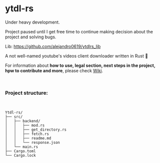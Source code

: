 # ytdl-rs

Under heavy development.

Project paused until I get free time to continue making decision about the project and solving bugs.

Lib: https://github.com/alejandro0619/ytdlrs_lib

A not well-named youtube's videos client downloader written in Rust 🦀

For information about **how to use, legal section, next steps in the project, hpw to contribute and more**, please check [Wiki](https://github.com/alejandro0619/ytdl-rs/wiki).

</br>

### Project structure:
</br>

```
Ytdl-rs/
├── src/
│   ├── backend/
│   │   ├── mod.rs
│   │   ├── get_directory.rs
│   │   ├── fetch.rs
│   │   ├── readme.md
│   │   └── response.json
│   └── main.rs
├── Cargo.toml
└── Cargo.lock
```

